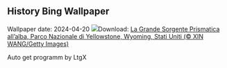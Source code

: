 ## History Bing Wallpaper
Wallpaper date: 2024-04-20
![](https://www.bing.com/th?id=OHR.YellowstoneGeyser_IT-IT0943670017_UHD.jpg&w=1000)Download: [La Grande Sorgente Prismatica all’alba, Parco Nazionale di Yellowstone, Wyoming, Stati Uniti (© XIN WANG/Getty Images)](https://www.bing.com/th?id=OHR.YellowstoneGeyser_IT-IT0943670017_UHD.jpg)

Auto get programm by LtgX

